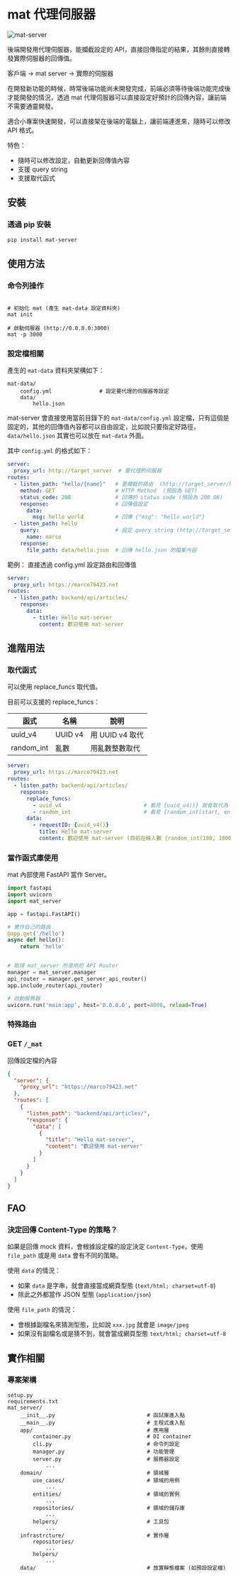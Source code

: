 # mat 代理伺服器

![mat-server](./logo.png)

後端開發用代理伺服器，能攔截設定的 API，直接回傳指定的結果，其餘則直接轉發實際伺服器的回傳值。

   客戶端 -> mat server -> 實際的伺服器

在開發新功能的時候，時常後端功能尚未開發完成，前端必須等待後端功能完成後才能開發的情況，透過 mat 代理伺服器可以直接設定好預計的回傳內容，讓前端不需要通靈開發。

適合小專案快速開發，可以直接架在後端的電腦上，讓前端連進來，隨時可以修改 API 格式。

特色：

* 隨時可以修改設定，自動更新回傳值內容
* 支援 query string
* 支援取代函式

## 安裝

### 透過 pip 安裝

```bash
pip install mat-server
```

## 使用方法

### 命令列操作

```shell

# 初始化 mat (產生 mat-data 設定資料夾)
mat init

# 啟動伺服器 (http://0.0.0.0:3000)
mat -p 3000
```

### 設定檔相關

產生的 `mat-data` 資料夾架構如下：

    mat-data/
        config.yml               # 設定要代理的伺服器等設定
        data/
            hello.json

mat-server 會直接使用當前目錄下的 `mat-data/config.yml` 設定檔，只有這個是固定的，其他的回傳值內容都可以自由設定，比如說只要指定好路徑， `data/hello.json` 其實也可以放在 `mat-data` 外面。

其中 `config.yml` 的格式如下：

```yaml
server:
  proxy_url: http://target_server  # 要代理的伺服器
routes:
  - listen_path: "hello/{name}"   # 要攔截的路由  (http://target_server/hello)
    method: GET                   # HTTP Method  (預設為 GET)
    status_code: 200              # 回傳的 status code (預設為 200 OK)
    response:                     # 回傳值設定 
      data:
        msg: hello world          # 回傳 {"msg": "hello world"}
  - listen_path: hello
    query:                        # 設定 query string (http://target_server/hello?name=marco
      name: marco
    response:
      file_path: data/hello.json  # 回傳 hello.json 的檔案內容
```

範例： 直接透過 config.yml 設定路由和回傳值

```yaml
server:
  proxy_url: https://marco79423.net
routes:
  - listen_path: backend/api/articles/
    response:
      data:
        - title: Hello mat-server
          content: 歡迎使用 mat-server
```

##  進階用法

### 取代函式

可以使用 replace_funcs 取代值。

目前可以支援的 replace_funcs：

| 函式 | 名稱 | 說明 |
|-|-|-|
| uuid_v4 | UUID v4 | 用 UUID v4 取代 |
| random_int | 亂數 | 用亂數整數取代 |

```yaml
server:
  proxy_url: https://marco79423.net
routes:
  - listen_path: backend/api/articles/
    response:
      replace_funcs:
        - uuid_v4                          # 看見 {uuid_v4()} 就會取代為 UUID v4 回傳
        - random_int                       # 看見 {random_int(start, end) 就會用亂數取代
      data:
        - requestID: {uuid_v4()}
          title: Hello mat-server
          content: 歡迎使用 mat-server (目前在線人數 {random_int(100, 1000)})
```

### 當作函式庫使用

mat 內部使用 FastAPI 當作 Server。

```python
import fastapi
import uvicorn
import mat_server

app = fastapi.FastAPI()

# 實作自己的路由
@app.get('/hello')
async def hello():
    return 'hello'


# 取得 mat_server 所使用的 API Router
manager = mat_server.manager
api_router = manager.get_server_api_router()
app.include_router(api_router)

# 啟動服務器
uvicorn.run('main:app', host='0.0.0.0', port=8000, reload=True)
```

### 特殊路由

### GET `/_mat`

回傳設定檔的內容 

```json
{
  "server": {
    "proxy_url": "https://marco79423.net"
  },
  "routes": [
    {
      "listen_path": "backend/api/articles/",
      "response": {
        "data": [
          {
            "title": "Hello mat-server",
            "content": "歡迎使用 mat-server"
          } 
        ]
      }
    }
  ]
}
```

## FAO

### 決定回傳 Content-Type 的策略？

如果是回傳 mock 資料，會根據設定檔的設定決定 `Content-Type`，使用 `file_path` 或是用 `data` 會有不同的策略。

使用 `data` 的情況：

* 如果 `data` 是字串，就會直接當成網頁型態 (`text/html; charset=utf-8`)
* 除此之外都當作 JSON 型態 (`application/json`)

使用 `file_path` 的情況：

* 會根據副檔名來猜測型態，比如說 `xxx.jpg` 就會是 `image/jpeg`
* 如果沒有副檔名或是猜不到，就會當成網頁型態 `text/html; charset=utf-8`

## 實作相關

### 專案架構

    setup.py
    requirements.txt
    mat_server/
        __init__.py                             # 函試庫進入點
        __main__.py                             # 主程式進入點
        app/                                    # 應用層
            container.py                        # DI container
            cli.py                              # 命令列設定
            manager.py                          # 功能管理
            server.py                           # 服務器設定
                ...
        domain/                                 # 領域層
            use_cases/                          # 領域的用例
                ...
            entities/                           # 領域的實例
                ...
            repositories/                       # 領域的儲存庫
                ...
            helpers/                            # 工具包
                ...
        infrastrcture/                          # 實作層
            repositories/
                ...
            helpers/
                ...
        data/                                   # 放置靜態檔案 (如預設設定檔)
